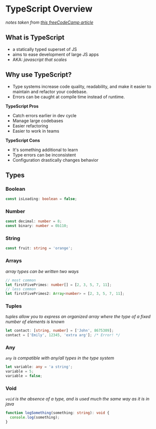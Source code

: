 # TypeScript Overview

_notes taken from [this freeCodeCamp article](https://www.freecodecamp.org/news/the-definitive-typescript-handbook/)_

## What is TypeScript

- a statically typed superset of JS
- aims to ease development of large JS apps
- AKA: _javascript that scales_

## Why use TypeScript?

- Type systems increase code quality, readability, and make it easier to maintain and refactor your codebase.
- Errors can be caught at compile time instead of runtime.

**TypeScript Pros**

- Catch errors earlier in dev cycle
- Manage large codebases
- Easier refactoring
- Easier to work in teams

**TypeScript Cons**

- It's something additional to learn
- Type errors can be inconsistent
- Configuration drastically changes behavior

## Types

### Boolean

```ts
const isLoading: boolean = false;
```

### Number

```ts
const decimal: number = 8;
const binary: number = 0b110;
```

### String

```ts
const fruit: string = 'orange';
```

### Arrays

_array types can be written two ways_

```ts
// most common
let firstFivePrimes: number[] = [2, 3, 5, 7, 11];
// less common
let firstFivePrimes2: Array<number> = [2, 3, 5, 7, 11];
```

### Tuples

_tuples allow you to express an organized array where the type of a fixed number of elements is known_

```ts
let contact: [string, number] = ['John', 8675309];
contact = ['Emily', 12345, 'extra arg']; /* Error! */
```

### Any

_`any` is compatible with any/all types in the type system_

```ts
let variable: any = 'a string';
variable = 5;
variable = false;
```

### Void

_`void` is the absence of a type, and is used much the same way as it is in java_

```ts
function logSomething(something: string): void {
  console.log(something);
}
```
